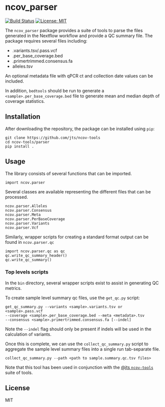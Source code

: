 # ncov_parser

[![Build Status](https://travis-ci.com/rdeborja/ncov_parser.svg?branch=master)](https://travis-ci.com/rdeborja/ncov_parser) [![License: MIT](https://img.shields.io/badge/License-MIT-yellow.svg)](https://opensource.org/licenses/MIT)

The `ncov_parser` package provides a suite of tools to parse the files generated
in the Nextflow workflow and provide a QC summary file.  The package requires
several files including:
* <sample>.variants.tsv/<sample>.pass.vcf
* <sample>.per_base_coverage.bed
* <sample>.primertrimmed.consensus.fa
* alleles.tsv

An optional metadata file with qPCR ct and collection date values can be
included.

In addition, `bedtools` should be run to generate a
`<sample>.per_base_coverage.bed` file to generate mean and median depth of
coverage statistics.


## Installation
After downloading the repository, the package can be installed using `pip`:
```
git clone https://github.com/jts/ncov-tools
cd ncov-tools/parser
pip install .
```


## Usage
The library consists of several functions that can be imported.
```
import ncov.parser
```
Several classes are available representing the different files that can
be processed.
```
ncov.parser.Alleles
ncov.parser.Consensus
ncov.parser.Meta
ncov.parser.PerBaseCoverage
ncov.parser.Variants
ncov.parser.Vcf
```

Similarly, wrapper scripts for creating a standard format output can be found in
`ncov.parser.qc`
```
import ncov.parser.qc as qc
qc.write_qc_summary_header()
qc.write_qc_summary()
```

### Top levels scripts
In the `bin` directory, several wrapper scripts exist to assist in generating
QC metrics.

To create sample level summary qc files, use the `get_qc.py` script:
```
get_qc_summary.py --variants <sample>.variants.tsv or <sample>.pass.vcf
--coverage <sample>.per_base_coverage.bed --meta <metadata>.tsv
--consensus <sample>.primertrimmed.consensus.fa [--indel]
```

Note the `--indel` flag should only be present if indels will be used in the
calculation of variants.

Once this is complete, we can use the `collect_qc_summary.py` script to
aggregate the sample level summary files into a single run tab-separate file.
```
collect_qc_summary.py --path <path to sample.summary.qc.tsv files>
```

Note that this tool has been used in conjunction with the [@jts `ncov-tools`](https://github.com/jts/ncov-tools)
suite of tools. 

## License
MIT
